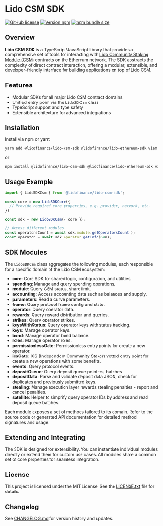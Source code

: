 # Lido CSM SDK

[![GitHub license](https://img.shields.io/github/license/lidofinance/lido-csm-sdk?color=limegreen)](https://github.com/lidofinance/lido-csm-sdk/blob/main/LICENSE.txt)
[![Version npm](https://img.shields.io/npm/v/@lidofinance/lido-csm-sdk?label=version)](https://www.npmjs.com/package/@lidofinance/lido-csm-sdk)
[![npm bundle size](https://img.shields.io/bundlephobia/min/@lidofinance/lido-csm-sdk)](https://bundlephobia.com/package/@lidofinance/lido-csm-sdk)

## Overview

**Lido CSM SDK** is a TypeScript/JavaScript library that provides a comprehensive set of tools for interacting with [Lido Community Staking Module (CSM)](https://github.com/lidofinance/community-staking-module) contracts on the Ethereum network. The SDK abstracts the complexity of direct contract interaction, offering a modular, extensible, and developer-friendly interface for building applications on top of Lido CSM.

## Features
- Modular SDKs for all major Lido CSM contract domains
- Unified entry point via the `LidoSDKCsm` class
- TypeScript support and type safety
- Extensible architecture for advanced integrations

## Installation

Install via npm or yarn:

```bash
yarn add @lidofinance/lido-csm-sdk @lidofinance/lido-ethereum-sdk viem
```

or

```bash
npm install @lidofinance/lido-csm-sdk @lidofinance/lido-ethereum-sdk viem
```

## Usage Example

```typescript
import { LidoSDKCsm } from '@lidofinance/lido-csm-sdk';

const core = new LidoSDKCore({
  // Provide required core properties, e.g. provider, network, etc.
})

const sdk = new LidoSDKCsm({ core });

// Access different modules
const operatorsCount = await sdk.module.getOperatorsCount();
const operator = await sdk.operator.getInfo(69n);
```

## SDK Modules

The `LidoSDKCsm` class aggregates the following modules, each responsible for a specific domain of the Lido CSM ecosystem:

- **core**: Core SDK for shared logic, configuration, and utilities.
- **spending**: Manage and query spending operations.
- **module**: Query CSM status, share limit.
- **accounting**: Access accounting data such as balances and supply.
- **parameters**: Read a curve parameters.
- **frame**: Query protocol frame config and state.
- **operator**: Query operator data.
- **rewards**: Query reward distribution and queries.
- **strikes**: Query operator strikes.
- **keysWithStatus**: Query operator keys with status tracking.
- **keys**: Manage operator keys.
- **bond**: Manage operator bond balance.
- **roles**: Manage operator roles.
- **permissionlessGate**: Permissionless entry points for create a new operator.
- **icsGate**: ICS (Independent Community Staker) vetted entry point for create a new operations with some benefits.
- **events**: Query protocol events.
- **depositQueue**: Query deposit queue pointers, batches.
- **depositData**: Parse and validate deposit data JSON, check for duplicates and previously submitted keys.
- **stealing**: Manage execution layer rewards stealing penalties - report and cancel penalties.
- **satellite**: Helper to simprify query operator IDs by address and read deposit queue batches.

Each module exposes a set of methods tailored to its domain. Refer to the source code or generated API documentation for detailed method signatures and usage.

## Extending and Integrating

The SDK is designed for extensibility. You can instantiate individual modules directly or extend them for custom use cases. All modules share a common set of core properties for seamless integration.

## License

This project is licensed under the MIT License. See the [LICENSE.txt](LICENSE.txt) file for details.

## Changelog

See [CHANGELOG.md](CHANGELOG.md) for version history and updates.
